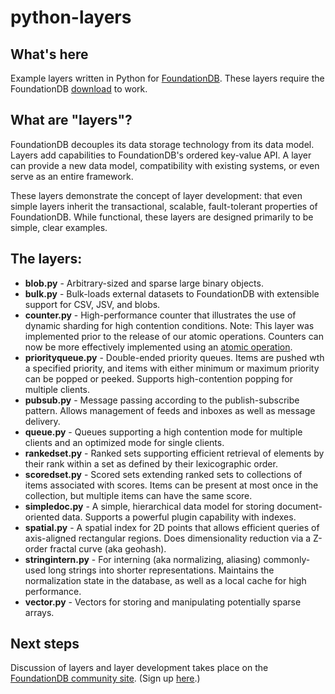 python-layers
=============

What's here
-----------

Example layers written in Python for [FoundationDB](https://foundationdb.com). These layers require the FoundationDB [download](https://foundationdb.com/get) to work.

What are "layers"?
------------------

FoundationDB decouples its data storage technology from its data model. Layers add capabilities to FoundationDB's ordered key-value API. A layer can provide a new data model, compatibility with existing systems, or even serve as an entire framework.

These layers demonstrate the concept of layer development: that even simple layers inherit the transactional, scalable, fault-tolerant properties of FoundationDB. While functional, these layers are designed primarily to be simple, clear examples.

The layers:
-----------

 * **blob.py** - Arbitrary-sized and sparse large binary objects.
 * **bulk.py** - Bulk-loads external datasets to FoundationDB with extensible support for CSV, JSV, and blobs.
 * **counter.py** - High-performance counter that illustrates the use of dynamic sharding for high contention conditions. Note: This layer was implemented prior to the release of our atomic operations. Counters can now be more effectively implemented using an [atomic operation](https://foundationdb.com/documentation/api-python.html#atomic-operations).
 * **priorityqueue.py** - Double-ended priority queues. Items are pushed wth a specified priority, and items with either minimum or maximum priority can be popped or peeked. Supports high-contention popping for multiple clients.
 * **pubsub.py** - Message passing according to the publish-subscribe pattern. Allows management of feeds and inboxes as well as message delivery.
 * **queue.py** - Queues supporting a high contention mode for multiple clients and an optimized mode for single clients.
 * **rankedset.py** - Ranked sets supporting efficient retrieval of elements by their rank within a set as defined by their lexicographic order.
 * **scoredset.py** - Scored sets extending ranked sets to collections of items associated with scores. Items can be present at most once in the collection, but multiple items can have the same score.
 * **simpledoc.py** - A simple, hierarchical data model for storing document-oriented data. Supports a powerful plugin capability with indexes.
 * **spatial.py** - A spatial index for 2D points that allows efficient queries of axis-aligned rectangular regions. Does dimensionality reduction via a Z-order fractal curve (aka geohash).
 * **stringintern.py** - For interning (aka normalizing, aliasing) commonly-used long strings into shorter representations. Maintains the normalization state in the database, as well as a local cache for high performance.
 * **vector.py** - Vectors for storing and manipulating potentially sparse arrays.

Next steps
----------

Discussion of layers and layer development takes place on the [FoundationDB community site](http://community.foundationdb.com). (Sign up [here](https://foundationdb.com).)
